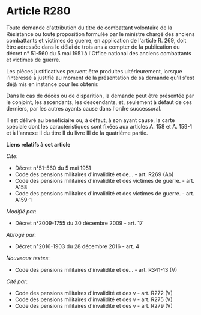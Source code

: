 # Article R280

Toute demande d'attribution du titre de combattant volontaire de la Résistance ou toute proposition formulée par le
ministre chargé des anciens combattants et victimes de guerre, en application de l'article R. 269, doit être adressée dans le
délai de trois ans à compter de la publication du décret n° 51-560 du 5 mai 1951 à l'Office national des anciens combattants
et victimes de guerre. 

Les pièces justificatives peuvent être produites ultérieurement, lorsque l'intéressé a justifié au moment de la présentation
de sa demande qu'il s'est déjà mis en instance pour les obtenir. 

Dans le cas de décès ou de disparition, la demande peut être présentée par le conjoint, les ascendants, les descendants, et,
seulement à défaut de ces derniers, par les autres ayants cause dans l'ordre successoral. 

Il est délivré au bénéficiaire ou, à défaut, à son ayant cause, la carte spéciale dont les caractéristiques sont fixées aux
articles A. 158 et A. 159-1 et à l'annexe II du titre II du livre III de la quatrième partie.

**Liens relatifs à cet article**

_Cite_:

  - Décret n°51-560 du 5 mai 1951
  - Code des pensions militaires d'invalidité et de... - art. R269 (Ab)
  - Code des pensions militaires d'invalidité et des victimes de guerre. - art. A158
  - Code des pensions militaires d'invalidité et des victimes de guerre. - art. A159-1

_Modifié par_:

  - Décret n°2009-1755 du 30 décembre 2009 - art. 17

_Abrogé par_:

  - Décret n°2016-1903 du 28 décembre 2016 - art. 4

_Nouveaux textes_:

  - Code des pensions militaires d'invalidité et de... - art. R341-13 (V)

_Cité par_:

  - Code des pensions militaires d'invalidité et des v - art. R272 (V)
  - Code des pensions militaires d'invalidité et des v - art. R275 (V)
  - Code des pensions militaires d'invalidité et des v - art. R279 (V)
